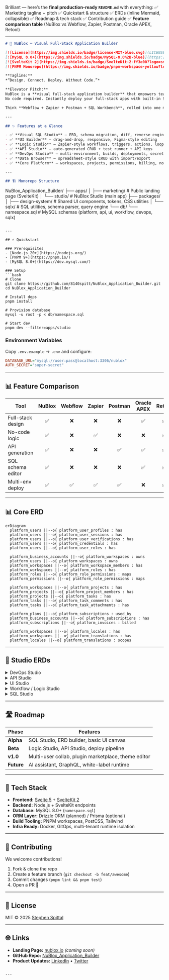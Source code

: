 Brilliant — here’s the **final production-ready `README.md`** with everything:
✅ Marketing tagline + pitch
✅ Quickstart & structure
✅ ERDs (inline Mermaid, collapsible)
✅ Roadmap & tech stack
✅ Contribution guide
✅ **Feature comparison table** (NuBlox vs Webflow, Zapier, Postman, Oracle APEX, Retool)

---

```markdown
# 🚀 NuBlox — Visual Full-Stack Application Builder

[![License](https://img.shields.io/badge/license-MIT-blue.svg)](LICENSE)
[![MySQL 8.0+](https://img.shields.io/badge/MySQL-8.0%2B-blue)](https://dev.mysql.com/)
[![SvelteKit 2](https://img.shields.io/badge/SvelteKit-2-ff3e00?logo=svelte)](https://svelte.dev/docs/kit)
[![PNPM Monorepo](https://img.shields.io/badge/pnpm-workspace-yellow?logo=pnpm)](https://pnpm.io/)

**Tagline:**  
*“Design. Connect. Deploy. Without Code.”*

**Elevator Pitch:**  
NuBlox is a **visual full-stack application builder** that empowers teams to design their **database**, **UI**, and **automation workflows** in one seamless platform.  
No code required. Instantly deploy your full-stack apps with built-in SQL, logic, and design tools.  

Think **Webflow + Zapier + Postman + SQL Workbench**, rolled into one modern **SvelteKit app**.

---

## ✨ Features at a Glance

- ✅ **Visual SQL Studio** — ERD, schema migration, diff, reverse engineering  
- ✅ **UI Builder** — drag-and-drop, responsive, Figma-style editing  
- ✅ **Logic Studio** — Zapier-style workflows, triggers, actions, loops  
- ✅ **API Studio** — auto-generated CRUD + test runner + API keys  
- ✅ **DevOps Studio** — multi-environment, builds, deployments, secrets  
- ✅ **Data Browser** — spreadsheet-style CRUD with import/export  
- ✅ **Core Platform** — workspaces, projects, permissions, billing, notifications  

---

## 🏗 Monorepo Structure

```

NuBlox\_Application\_Builder/
├── apps/
│   ├── marketing/      # Public landing page (SvelteKit)
│   └── studio/         # NuBlox Studio (main app)
├── packages/
│   ├── design-system/  # Shared UI components, tokens, CSS utilities
│   └── sqlx/           # SQL utilities, schema parser, query engine
└── db/
└── namespace.sql   # MySQL schemas (platform, api, ui, workflow, devops, sqlx)

````

---

## ⚡ Quickstart

### Prerequisites
- [Node.js 20+](https://nodejs.org/)
- [PNPM 9+](https://pnpm.io/)
- [MySQL 8.0+](https://dev.mysql.com/)

### Setup
```bash
# Clone
git clone https://github.com/8140spitt/NuBlox_Application_Builder.git
cd NuBlox_Application_Builder

# Install deps
pnpm install

# Provision database
mysql -u root -p < db/namespace.sql

# Start dev
pnpm dev --filter=apps/studio
````

### Environment Variables

Copy `.env.example` → `.env` and configure:

```ini
DATABASE_URL="mysql://user:pass@localhost:3306/nublox"
AUTH_SECRET="super-secret"
```

---

## 📊 Feature Comparison

| Tool              | NuBlox | Webflow | Zapier | Postman | Oracle APEX | Retool |
| ----------------- | :----: | :-----: | :----: | :-----: | :---------: | :----: |
| Full-stack design |    ✅   |    ❌    |    ❌   |    ❌    |      ✅      |    ✅   |
| No-code logic     |    ✅   |    ❌    |    ✅   |    ❌    |      ❌      |    ✅   |
| API generation    |    ✅   |    ❌    |    ❌   |    ✅    |      ✅      |    ✅   |
| SQL schema editor |    ✅   |    ❌    |    ❌   |    ❌    |      ✅      |    ✅   |
| Multi-env deploy  |    ✅   |    ✅    |    ✅   |    ✅    |      ❌      |    ✅   |

---

## 📊 Core ERD

```mermaid
erDiagram
  platform_users ||--o{ platform_user_profiles : has
  platform_users ||--o{ platform_user_sessions : has
  platform_users ||--o{ platform_user_verifications : has
  platform_users ||--o{ platform_credentials : has
  platform_users ||--o{ platform_user_roles : has

  platform_business_accounts ||--o{ platform_workspaces : owns
  platform_users ||--o{ platform_workspaces : owns
  platform_workspaces ||--o{ platform_workspace_members : has
  platform_workspaces ||--o{ platform_roles : has
  platform_roles ||--o{ platform_role_permissions : maps
  platform_permissions ||--o{ platform_role_permissions : maps

  platform_workspaces ||--o{ platform_projects : has
  platform_projects ||--o{ platform_project_members : has
  platform_projects ||--o{ platform_tasks : has
  platform_tasks ||--o{ platform_task_comments : has
  platform_tasks ||--o{ platform_task_attachments : has

  platform_plans ||--o{ platform_subscriptions : used_by
  platform_business_accounts ||--o{ platform_subscriptions : has
  platform_subscriptions ||--o{ platform_invoices : billed

  platform_workspaces ||--o{ platform_locales : has
  platform_workspaces ||--o{ platform_translations : has
  platform_locales ||--o{ platform_translations : scopes
```

---

## 🔢 Studio ERDs

<details>
<summary>DevOps Studio</summary>

```mermaid
erDiagram
  platform_projects ||--o{ devops_environments : has
  devops_environments ||--o{ devops_env_vars : has

  platform_projects ||--o{ devops_builds : builds
  platform_users ||--o{ devops_builds : created_by

  devops_environments ||--o{ devops_deployments : runs
  devops_builds ||--o{ devops_deployments : deployed_as
```

</details>

<details>
<summary>API Studio</summary>

```mermaid
erDiagram
  platform_projects ||--o{ api_collections : has
  platform_projects ||--o{ api_endpoints : exposes
  api_collections ||--o{ api_endpoints : groups

  api_endpoints ||--|| api_policies : has
  api_collections ||--o{ api_tests : contains
  platform_projects ||--o{ api_keys : has

  api_endpoints ||--o{ api_request_logs : logs
  devops_environments ||--o{ api_request_logs : context
```

</details>

<details>
<summary>UI Studio</summary>

```mermaid
erDiagram
  platform_projects ||--o{ ui_pages : has
  platform_users ||--o{ ui_pages : created_by
  ui_pages ||--o{ ui_page_versions : versions
  platform_users ||--o{ ui_page_versions : created_by

  platform_projects ||--o{ ui_components_library : has

  platform_projects ||--o{ ui_assets : has
  platform_users ||--o{ ui_assets : created_by
```

</details>

<details>
<summary>Workflow / Logic Studio</summary>

```mermaid
erDiagram
  platform_projects ||--o{ workflow_workflows : has
  platform_users ||--o{ workflow_workflows : created_by

  workflow_workflows ||--o{ workflow_versions : versions
  platform_users ||--o{ workflow_versions : created_by

  workflow_workflows ||--o{ workflow_triggers : triggers
  workflow_workflows ||--o{ workflow_runs : runs
  workflow_runs ||--o{ workflow_run_nodes : nodes
  workflow_workflows ||--|| workflow_webhooks : webhook
```

</details>

<details>
<summary>SQL Studio</summary>

```mermaid
erDiagram
  sqlx_connections ||--o{ sqlx_schemas : has
  sqlx_schemas ||--o{ sqlx_schema_tables : has
  sqlx_schema_tables ||--o{ sqlx_schema_table_columns : has
  sqlx_schema_tables ||--o{ sqlx_schema_table_indexes : has
  sqlx_schema_tables ||--o{ sqlx_schema_table_checks : has
  sqlx_schema_tables ||--o{ sqlx_schema_table_foreign_keys : has
  sqlx_schema_tables ||--o{ sqlx_schema_table_triggers : has
  sqlx_schemas ||--o{ sqlx_schema_views : has

  sqlx_connections ||--o{ sqlx_users : has
  sqlx_roles ||--o{ sqlx_role_assignments : maps
  sqlx_users ||--o{ sqlx_role_assignments : maps

  platform_projects ||--o{ sqlx_saved_queries : has
  sqlx_connections ||--o{ sqlx_saved_queries : for_conn
  platform_users ||--o{ sqlx_saved_queries : created_by

  platform_projects ||--o{ sqlx_saved_views : has
  platform_users ||--o{ sqlx_saved_views : created_by

  platform_projects ||--o{ sqlx_data_sources : has
  platform_projects ||--o{ sqlx_data_exports : has
  sqlx_saved_queries ||--o{ sqlx_data_exports : from_query
  platform_users ||--o{ sqlx_data_exports : created_by

  platform_projects ||--o{ sqlx_data_imports : has
  platform_users ||--o{ sqlx_data_imports : created_by
```

</details>

---

## 🛣 Roadmap

| Phase      | Features                                            |
| ---------- | --------------------------------------------------- |
| **Alpha**  | SQL Studio, ERD builder, basic UI canvas            |
| **Beta**   | Logic Studio, API Studio, deploy pipeline           |
| **v1.0**   | Multi-user collab, plugin marketplace, theme editor |
| **Future** | AI assistant, GraphQL, white-label runtime          |

---

## 🧩 Tech Stack

* **Frontend:** [Svelte 5](https://svelte.dev/docs/svelte) + [SvelteKit 2](https://svelte.dev/docs/kit)
* **Backend:** Node.js + SvelteKit endpoints
* **Database:** MySQL 8.0+ (`namespace.sql`)
* **ORM Layer:** Drizzle ORM (planned) / Prisma (optional)
* **Build Tooling:** PNPM workspaces, PostCSS, Tailwind
* **Infra Ready:** Docker, GitOps, multi-tenant runtime isolation

---

## 🤝 Contributing

We welcome contributions!

1. Fork & clone the repo
2. Create a feature branch (`git checkout -b feat/awesome`)
3. Commit changes (`pnpm lint && pnpm test`)
4. Open a PR 🚀

---

## 📜 License

MIT © 2025 [Stephen Spittal](https://github.com/8140spitt)

---

## 🌐 Links

* **Landing Page:** [nublox.io](https://nublox.io) *(coming soon)*
* **GitHub Repo:** [NuBlox\_Application\_Builder](https://github.com/8140spitt/NuBlox_Application_Builder)
* **Product Updates:** [LinkedIn](#) • [Twitter](#)

```

---